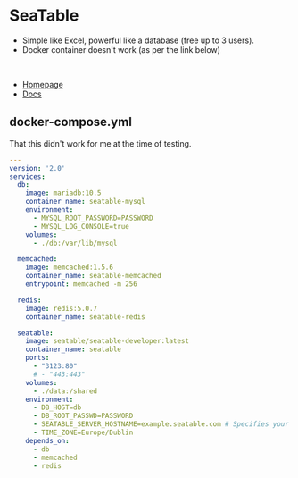# SeaTable
- Simple like Excel, powerful like a database (free up to 3 users).
- Docker container doesn't work (as per the link below)

<br>

- [Homepage](https://seatable.io/)
- [Docs](https://manual.seatable.io/docker/Developer-Edition/Deploy%20SeaTable-DE%20with%20Docker/#installing-docker-compose)


 ## docker-compose.yml
 That this didn't work for me at the time of testing.
```yml
---
version: '2.0'
services:
  db:
    image: mariadb:10.5
    container_name: seatable-mysql
    environment:
      - MYSQL_ROOT_PASSWORD=PASSWORD
      - MYSQL_LOG_CONSOLE=true
    volumes:
      - ./db:/var/lib/mysql

  memcached:
    image: memcached:1.5.6
    container_name: seatable-memcached
    entrypoint: memcached -m 256

  redis:
    image: redis:5.0.7
    container_name: seatable-redis

  seatable:
    image: seatable/seatable-developer:latest
    container_name: seatable
    ports:
      - "3123:80"
      # - "443:443"
    volumes:
      - ./data:/shared
    environment:
      - DB_HOST=db
      - DB_ROOT_PASSWD=PASSWORD
      - SEATABLE_SERVER_HOSTNAME=example.seatable.com # Specifies your host name.
      - TIME_ZONE=Europe/Dublin
    depends_on:
      - db
      - memcached
      - redis
```
